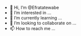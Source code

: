 - 👋 Hi, I’m @Efratatewabe
- 👀 I’m interested in ...
- 🌱 I’m currently learning ...
- 💞️ I’m looking to collaborate on ...
- 📫 How to reach me ...

<!---
Efratatewabe/Efratatewabe is a ✨ special ✨ repository because its `README.md` (this file) appears on your GitHub profile.
You can click the Preview link to take a look at your changes.
--->
